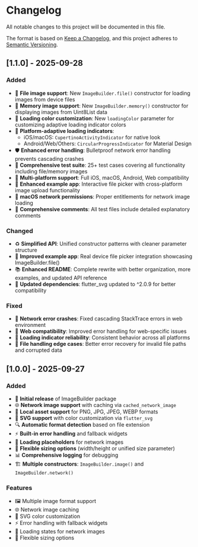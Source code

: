 # Changelog

All notable changes to this project will be documented in this file.

The format is based on [Keep a Changelog](https://keepachangelog.com/en/1.0.0/),
and this project adheres to [Semantic Versioning](https://semver.org/spec/v2.0.0.html).

## [1.1.0] - 2025-09-28

### Added
- 📁 **File image support**: New `ImageBuilder.file()` constructor for loading images from device files
- 💾 **Memory image support**: New `ImageBuilder.memory()` constructor for displaying images from Uint8List data
- 🎯 **Loading color customization**: New `loadingColor` parameter for customizing adaptive loading indicator colors
- 🔄 **Platform-adaptive loading indicators**: 
  - iOS/macOS: `CupertinoActivityIndicator` for native look
  - Android/Web/Others: `CircularProgressIndicator` for Material Design
- 🛡️ **Enhanced error handling**: Bulletproof network error handling prevents cascading crashes
- 🧪 **Comprehensive test suite**: 25+ test cases covering all functionality including file/memory images
- 📱 **Multi-platform support**: Full iOS, macOS, Android, Web compatibility
- 📖 **Enhanced example app**: Interactive file picker with cross-platform image upload functionality
- 🔐 **macOS network permissions**: Proper entitlements for network image loading
- 📝 **Comprehensive comments**: All test files include detailed explanatory comments

### Changed
- ♻️ **Simplified API**: Unified constructor patterns with cleaner parameter structure
- 🎨 **Improved example app**: Real device file picker integration showcasing ImageBuilder.file()
- 📚 **Enhanced README**: Complete rewrite with better organization, more examples, and updated API reference
- 🔧 **Updated dependencies**: flutter_svg updated to ^2.0.9 for better compatibility

### Fixed
- 🐛 **Network error crashes**: Fixed cascading StackTrace errors in web environment
- 🔧 **Web compatibility**: Improved error handling for web-specific issues
- 🎯 **Loading indicator reliability**: Consistent behavior across all platforms
- 📱 **File handling edge cases**: Better error recovery for invalid file paths and corrupted data

## [1.0.0] - 2025-09-27

### Added
- 🎉 **Initial release** of ImageBuilder package
- 🌐 **Network image support** with caching via `cached_network_image`
- 📱 **Local asset support** for PNG, JPG, JPEG, WEBP formats
- 🎨 **SVG support** with color customization via `flutter_svg`
- 🔍 **Automatic format detection** based on file extension
- ⚡ **Built-in error handling** and fallback widgets
- 🔄 **Loading placeholders** for network images
- 📏 **Flexible sizing options** (width/height or unified size parameter)
- 📊 **Comprehensive logging** for debugging
- 🏗️ **Multiple constructors**: `ImageBuilder.image()` and `ImageBuilder.network()`

### Features
- 🖼️ Multiple image format support
- 🌐 Network image caching
- 🎨 SVG color customization
- ⚡ Error handling with fallback widgets
- 🔄 Loading states for network images
- 📏 Flexible sizing options